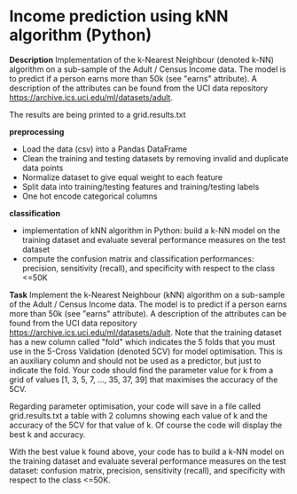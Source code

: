 # Income prediction using kNN algorithm (Python)


**Description**
Implementation of the k-Nearest Neighbour (denoted k-NN) algorithm on a sub-sample of the Adult / Census Income data. The model is to predict if a person earns more than 50k (see "earns" attribute). A description of the attributes can be found from the UCI data repository https://archive.ics.uci.edu/ml/datasets/adult.

The results are being printed to a grid.results.txt



**preprocessing**
- Load the data (csv) into a Pandas DataFrame
- Clean the training and testing datasets by removing invalid and duplicate data points
- Normalize dataset to give equal weight to each feature
- Split data into training/testing features and training/testing labels
- One hot encode categorical columns

**classification**
- implementation of kNN algorithm in Python: build a k-NN model on the training dataset and evaluate several performance measures on the test dataset
- compute the confusion matrix and classification performances: precision, sensitivity (recall), and specificity with respect to the class <=50K

**Task**
Implement the k-Nearest Neighbour (kNN) algorithm on a sub-sample of the Adult / Census Income data. The model is to predict if a person earns more than 50k (see "earns" attribute). A description of the attributes can be found from the UCI data repository https://archive.ics.uci.edu/ml/datasets/adult. Note that the training dataset has a new column called "fold" which indicates the 5 folds that you must use in the 5-Cross Validation (denoted 5CV) for model optimisation. This is an auxiliary column and should not be used as a predictor, but just to indicate the fold. Your code should find the parameter value for k from a grid of values [1, 3, 5, 7, ..., 35, 37, 39] that maximises the accuracy of the 5CV.

Regarding parameter optimisation, your code will save in a file called grid.results.txt a table with 2 columns showing each value of k and the accuracy of the 5CV for that value of k. Of course the code will display the best k and accuracy.

With the best value k found above, your code has to build a k-NN model on the training dataset and evaluate several performance measures on the test dataset: confusion matrix, precision, sensitivity (recall), and specificity with respect to the class <=50K.